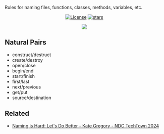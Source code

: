 Rules for naming files, functions, classes, methods, variables, etc.

<p align="center">
<a href="https://opensource.org/licenses/MIT" rel="nofollow"><img src="https://img.shields.io/github/license/vbarbarosh/rules" alt="License"></a>
<a href="https://github.com/vbarbarosh/rules" rel="nofollow"><img src="https://img.shields.io/github/stars/vbarbarosh/rules" alt="stars"></a>
</p>

<p align="center">
<img src="img/logo-by-chat-gpt.webp" style="max-height:400px;">
</p>

## Natural Pairs

- construct/destruct
- create/destroy
- open/close
- begin/end
- start/finish
- first/last
- next/previous
- get/put
- source/destination

## Related

- [Naming is Hard: Let's Do Better - Kate Gregory - NDC TechTown 2024](https://youtu.be/aiy5TrU-Hwc?si=ns7DAQ2sXZcV7mj9&t=1179)
